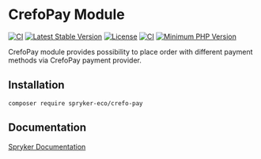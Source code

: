# CrefoPay Module
[![CI](https://github.com/spryker-eco/crefo-pay/actions/workflows/ci.yml/badge.svg)](https://github.com/spryker-eco/crefo-pay/actions/workflows/ci.yml)
[![Latest Stable Version](https://poser.pugx.org/spryker-eco/crefo-pay/v/stable.svg)](https://packagist.org/packages/spryker-eco/crefo-pay)
[![License](https://img.shields.io/github/license/spryker-eco/crefo-pay.svg?b=master)](https://github.com/spryker-eco/crefo-pay)
[![CI](https://scrutinizer-ci.com/g/spryker-eco/crefo-pay/badges/build.png?b=master)](https://scrutinizer-ci.com/g/spryker-eco/crefo-pay/build-status/master)
[![Minimum PHP Version](https://img.shields.io/badge/php-%3E%3D%207.4-8892BF.svg)](https://php.net/)

CrefoPay module provides possibility to place order with different payment methods via CrefoPay payment provider.

## Installation

```
composer require spryker-eco/crefo-pay
```

## Documentation

[Spryker Documentation](https://docs.spryker.com/docs/scos/user/technology-partners/202108.0/payment-partners/crefopay.html)
